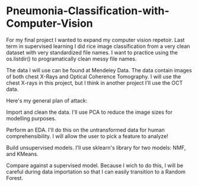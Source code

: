 # Pneumonia-Classification-with-Computer-Vision

For my final project I wanted to expand my computer vision repetoir. Last term in supervised learning I did rice image classification from a very clean dataset with very standardized file names. I want to practice using the os.listdir() to programatically clean messy file names.

The data I will use can be found at Mendeley Data. The data contain images of both chest X-Rays and Optical Coherence Tomography. I will use the chest X-rays in this project, but I think in another project I'll use the OCT data.

Here's my general plan of attack:

Import and clean the data. I'll use PCA to reduce the image sizes for modelling purposes.

Perform an EDA. I'll do this on the untransformed data for human comprehensibility. I will allow the user to pick a feature to analyze!

Build unsupervised models. I'll use sklearn's library for two models: NMF, and KMeans.

Compare against a supervised model. Because I wich to do this, I will be careful during data importation so that I can easily transition to a Random Forest.
